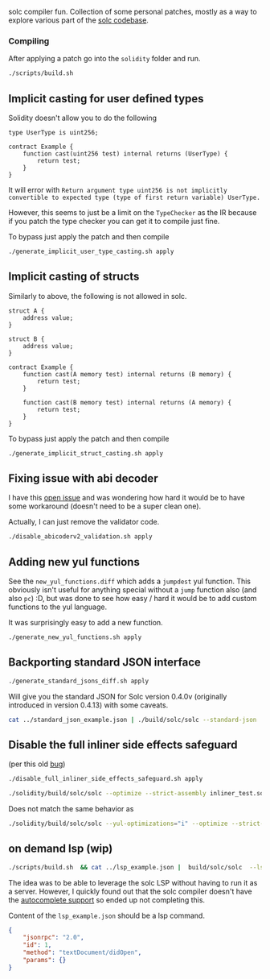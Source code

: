 solc compiler fun. Collection of some personal patches, mostly as a way to explore various part of the [solc codebase](https://github.com/ethereum/solidity). 

### Compiling
After applying a patch go into the `solidity` folder and run.
```bash
./scripts/build.sh
```

## Implicit casting for user defined types
Solidity doesn't allow you to do the following

```solidity
type UserType is uint256;

contract Example {
    function cast(uint256 test) internal returns (UserType) {
        return test;
    }
}
```

It will error with `Return argument type uint256 is not implicitly convertible to expected type (type of first return variable) UserType.`

However, this seems to just be a limit on the `TypeChecker` as the IR because if you patch the type checker you can get it to compile just fine.

To bypass just apply the patch and then compile
```bash
./generate_implicit_user_type_casting.sh apply
```

## Implicit casting of structs
Similarly to above, the following is not allowed in solc.

```solidity
struct A {
    address value;
}

struct B {
    address value;
}

contract Example {
    function cast(A memory test) internal returns (B memory) {
        return test;
    }

    function cast(B memory test) internal returns (A memory) {
        return test;
    }
}
```

To bypass just apply the patch and then compile
```bash
./generate_implicit_struct_casting.sh apply
```

## Fixing issue with abi decoder
I have this [open issue](https://github.com/ethereum/solidity/issues/15562) and was wondering how hard it would be to have some workaround (doesn't need to be a super clean one).

Actually, I can just remove the validator code.

```bash
./disable_abicoderv2_validation.sh apply
```

## Adding new yul functions
See the `new_yul_functions.diff` which adds a `jumpdest` yul function. This obviously isn't useful for anything special without a `jump` function also (and also `pc`) :D, but was done to see how easy / hard it would be to add custom functions to the yul language.

It was surprisingly easy to add a new function.

```bash
./generate_new_yul_functions.sh apply
```

## Backporting standard JSON interface
```bash
./generate_standard_jsons_diff.sh apply
```

Will give you the standard JSON for Solc version 0.4.0v (originally introduced in version 0.4.13) with some caveats.

```bash
cat ../standard_json_example.json | ./build/solc/solc --standard-json
```

## Disable the full inliner side effects safeguard
(per this old [bug](https://soliditylang.org/blog/2023/07/19/full-inliner-non-expression-split-argument-evaluation-order-bug/))

```bash
./disable_full_inliner_side_effects_safeguard.sh apply
```


```bash
./solidity/build/solc/solc --optimize --strict-assembly inliner_test.sol --ir-optimized --bin
```

Does not match the same behavior as 

```bash
./solidity/build/solc/solc --yul-optimizations="i" --optimize --strict-assembly inliner_test.sol --ir-optimized --bin
```

## on demand lsp (wip)
```bash
./scripts/build.sh  && cat ../lsp_example.json |  build/solc/solc  --lspio 
```

The idea was to be able to leverage the solc LSP without having to run it as a server. However, I quickly found out that the solc compiler doesn't have the [autocomplete support](https://github.com/ethereum/solidity-website/blob/470b92b5d6d442898ac26918e9374556f382f42d/src/posts/2021-12-20-solidity-0.8.11-release-announcement.md?plain=1#L37) so ended up not completing this.

Content of the `lsp_example.json` should be a lsp command.

```json
{
	"jsonrpc": "2.0",
	"id": 1,
	"method": "textDocument/didOpen",
	"params": {}
}
```
